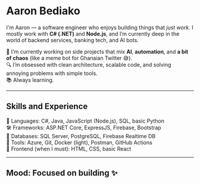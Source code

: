 # Aaron Bediako

I'm Aaron — a software engineer who enjoys building things that *just work*. I mostly work with **C# (.NET)** and **Node.js**, and I’m currently deep in the world of backend services, banking tech, and AI bots.

🚀 I'm currently working on side projects that mix **AI**, **automation**, and **a bit of chaos** (like a meme bot for Ghanaian Twitter 😅).  
🔍 I’m obsessed with clean architecture, scalable code, and solving annoying problems with simple tools.  
📚 Always learning.

---

## Skills and Experience

🧠 Languages: C#, Java, JavaScript (Node.js), SQL, basic Python  
🛠 Frameworks: ASP.NET Core, ExpressJS, Firebase, Bootstrap  
💾 Databases: SQL Server, PostgreSQL, Firebase Realtime DB  
🧰 Tools: Azure, Git, Docker (light), Postman, GitHub Actions  
🎨 Frontend (when I must): HTML, CSS, basic React  

---

## Mood: Focused on building ✨  


<!--
**AstronMeri/AstronMeri** is a ✨ _special_ ✨ repository because its `README.md` (this file) appears on your GitHub profile.

Here are some ideas to get you started:

- 🔭 I’m currently working on ...
- 🌱 I’m currently learning ...
- 👯 I’m looking to collaborate on ...
- 🤔 I’m looking for help with ...
- 💬 Ask me about ...
- 📫 How to reach me: ...
- 😄 Pronouns: ...
- ⚡ Fun fact: ...
-->
